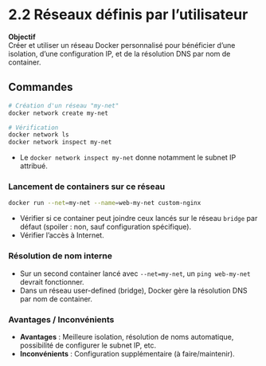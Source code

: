 # 2.2 Réseaux définis par l’utilisateur

**Objectif**  
Créer et utiliser un réseau Docker personnalisé pour bénéficier d’une isolation, d’une configuration IP, et de la résolution DNS par nom de container.

## Commandes

```bash
# Création d'un réseau "my-net"
docker network create my-net

# Vérification
docker network ls
docker network inspect my-net
```

- Le `docker network inspect my-net` donne notamment le subnet IP attribué.

### Lancement de containers sur ce réseau

```bash
docker run --net=my-net --name=web-my-net custom-nginx
```

- Vérifier si ce container peut joindre ceux lancés sur le réseau `bridge` par défaut (spoiler : non, sauf configuration spécifique).
- Vérifier l’accès à Internet.

### Résolution de nom interne

- Sur un second container lancé avec `--net=my-net`, un `ping web-my-net` devrait fonctionner.
- Dans un réseau user-defined (bridge), Docker gère la résolution DNS par nom de container.

### Avantages / Inconvénients

- **Avantages** : Meilleure isolation, résolution de noms automatique, possibilité de configurer le subnet IP, etc.
- **Inconvénients** : Configuration supplémentaire (à faire/maintenir).
